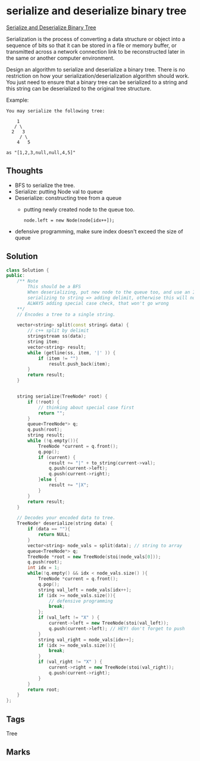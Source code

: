 #  serialize and deserialize binary tree

[Serialize and Deserialize Binary Tree](https://leetcode.com/problems/serialize-and-deserialize-binary-tree)

Serialization is the process of converting a data structure or object into a sequence of bits so that it can be stored in a file or memory buffer, or transmitted across a network connection link to be reconstructed later in the same or another computer environment.

Design an algorithm to serialize and deserialize a binary tree. There is no restriction on how your serialization/deserialization algorithm should work. You just need to ensure that a binary tree can be serialized to a string and this string can be deserialized to the original tree structure.

Example:

```text
You may serialize the following tree:

    1
   / \
  2   3
     / \
    4   5

as "[1,2,3,null,null,4,5]"
```

## Thoughts

* BFS to serialize the tree. 
* Serialize: putting Node val to queue 
* Deserialize: constructing tree from a queue 
  * putting newly created node to the queue too. 

    ```text
    node.left = new Node(node[idx++]);
    ```
* defensive programming, make sure index doesn't exceed the size of queue 

## Solution

```cpp
class Solution {
public:
    /** Note
        This should be a BFS
        When deserializing, put new node to the queue too, and use an INDEX to track node value
        serializing to string => adding delimit, otherwise this will not work
        ALWAYS adding special case check, that won't go wrong 
    **/
    // Encodes a tree to a single string.

    vector<string> split(const string& data) {
        // c++ split by delimit 
        stringstream ss(data);
        string item;
        vector<string> result;
        while (getline(ss, item, '|' )) {
            if (item != "")
                result.push_back(item);
        }
        return result;
    }


    string serialize(TreeNode* root) {
        if (!root) {
            // thinking about special case first 
            return "";
        }
        queue<TreeNode*> q;
        q.push(root);
        string result;
        while (!q.empty()){
            TreeNode *current = q.front();
            q.pop();
            if (current) {
                result += "|" + to_string(current->val);
                q.push(current->left);
                q.push(current->right);
            }else {
                result += "|X";
            }
        }
        return result;
    }

    // Decodes your encoded data to tree.
    TreeNode* deserialize(string data) {
        if (data == ""){
            return NULL;
        }
        vector<string> node_vals = split(data); // string to array
        queue<TreeNode*> q;
        TreeNode *root = new TreeNode(stoi(node_vals[0]));
        q.push(root);
        int idx = 1;
        while(!q.empty() && idx < node_vals.size() ){
            TreeNode *current = q.front();
            q.pop();
            string val_left = node_vals[idx++];
            if (idx >= node_vals.size()){
                // defensive programming
                break;
            };
            if (val_left != "X" ) {
                current->left = new TreeNode(stoi(val_left));
                q.push(current->left); // HEY! don't forget to push 
            }
            string val_right = node_vals[idx++];
            if (idx >= node_vals.size()){
                break;
            }
            if (val_right != "X" ) {
                current->right = new TreeNode(stoi(val_right));
                q.push(current->right);
            }
        }
        return root;
    }
};
```

## Tags

Tree

## Marks

